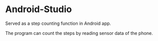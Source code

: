 # Android-Studio

Served as a step counting function in Android app.

The program can count the steps by reading sensor data of the phone.
